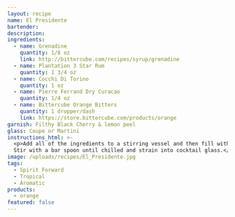 ```yaml
---
layout: recipe
name: El Presidente
bartender:
description:
ingredients:
  - name: Grenadine
    quantity: 1/8 oz
    link: http://bittercube.com/recipes/syrup/grenadine
  - name: Plantation 3 Star Rum
    quantity: 1 3/4 oz
  - name: Cocchi Di Torino
    quantity: 1 oz
  - name: Pierre Ferrand Dry Curacao
    quantity: 1/4 oz
  - name: Bittercube Orange Bitters
    quantity: 1 dropper/dash
    link: https://store.bittercube.com/products/orange
garnish: Filthy Black Cherry & lemon peel
glass: Coupe or Martini
instructions_html: >-
  <p>Add all of the ingredients to a stirring vessel and then fill with ice.
  Stir with a bar spoon until chilled and strain into cocktail glass.</p>
image: /uploads/recipes/El_Presidente.jpg
tags:
  - Spirit Forward
  - Tropical
  - Aromatic
products:
  - orange
featured: false
---
```



